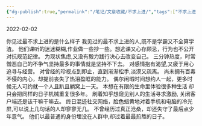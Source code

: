 ```yaml
---
{"dg-publish":true,"permalink":"/笔记/文章收藏/不求上进/","tags":["不求上进 颓废"],"noteIcon":"","created":"","updated":""}
---
```


2022-02-02

你见过最不求上进的是什么样子 
我见过的最不求上进的人,既不是学霸又不全算学渣。 
他们课听的迷迷糊糊,作业做一些抄一些。想逃课又心存顾忌，行为也不公开对抗规范纪律。 
为现状焦虑,又没有毅力践行决心去改变自己。 
三分钟热度，时常憎恶自己的不争气坚持最多的事情就是坚持不下去。 
对感情抱有渴望,又疲于用心追寻与经营。 
对曾经的珍视点到即止，直到渐渐松手,淡漠又疏离。 
尚未拥有百毒不侵的内心，却提前丧失了热泪盈眶的能力。 
偶尔闲暇时间想约人一起，更多时候无人可约就一个人且趴且躺窝上一天。 
本想在有限的生命里体验很多种生活 却只会把同样的日子机械重复很多年。 
刷着知乎想窥见别人的生活寻求激励, 关闭客户端还是该干嘛干嘛去。 
终日混迹社交网络，脸色蜡黄地对着手机和电脑的冷光屏,可以说上几句话的人却寥寥无几。 
不曾经历过真正沧桑，却还失守了最后点少年意气。 
他们以最普通的身份埋没在人群中,却过着最最煎熬的日子。
